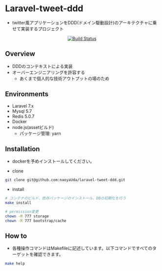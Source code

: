 # Laravel-tweet-ddd

- twitter風アプリケーションをDDD(ドメイン駆動設計)のアーキテクチャに乗せて実装するプロジェクト

<p align="center">
<a href="https://github.com/naoyaUda/laravel-tweet-ddd/actions"><img src="https://github.com/naoyaUda/laravel-tweet-ddd/workflows/laravel-tweet-ddd/badge.svg" alt="Build Status"></a>
</p>

## Overview

- DDDのコンテキストによる実装
- オーバーエンジニアリングを許容する
    - あくまで個人的な技術アウトプットの場のため

## Environments

- Laravel 7.x
- Mysql 5.7
- Redis 5.0.7
- Docker
- node.js(assetビルド)
    - パッケージ管理: yarn

## Installation

- dockerを予めインストールしてください。

- clone

```bash
git clone git@github.com:naoyaUda/laravel-tweet-ddd.git
```

- install

```bash
# コンテナのビルド、依存パッケージのインストール、DBの初期化を行う
make install

# permission変更
chown -R 777 storage
chown -R 777 bootstrap/cache
```

## How to

- 各種操作コマンドはMakefileに記述しています。以下コマンドですべてのターゲットを確認できます。

```bash
make help
```
